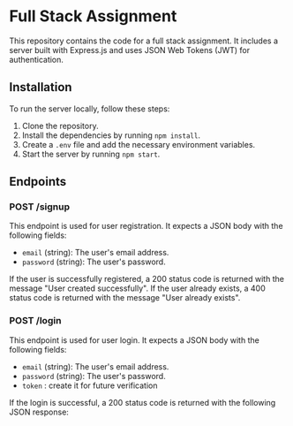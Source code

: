 
# Full Stack Assignment

This repository contains the code for a full stack assignment. It includes a server built with Express.js and uses JSON Web Tokens (JWT) for authentication.

## Installation

To run the server locally, follow these steps:

1. Clone the repository.
2. Install the dependencies by running `npm install`.
3. Create a `.env` file and add the necessary environment variables.
4. Start the server by running `npm start`.

## Endpoints

### POST /signup

This endpoint is used for user registration. It expects a JSON body with the following fields:

- `email` (string): The user's email address.
- `password` (string): The user's password.

If the user is successfully registered, a 200 status code is returned with the message "User created successfully". If the user already exists, a 400 status code is returned with the message "User already exists".

### POST /login

This endpoint is used for user login. It expects a JSON body with the following fields:

- `email` (string): The user's email address.
- `password` (string): The user's password.
- `token` : create it for future verification

If the login is successful, a 200 status code is returned with the following JSON response:
